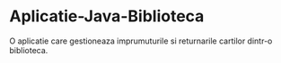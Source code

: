 # Aplicatie-Java-Biblioteca
O aplicatie care gestioneaza imprumuturile si returnarile cartilor dintr-o biblioteca.
